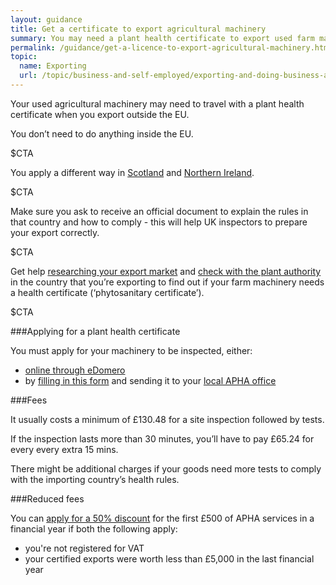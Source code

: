 ```yaml
---
layout: guidance
title: Get a certificate to export agricultural machinery
summary: You may need a plant health certificate to export used farm machinery outside the EU.
permalink: /guidance/get-a-licence-to-export-agricultural-machinery.html
topic:
  name: Exporting
  url: /topic/business-and-self-employed/exporting-and-doing-business-abroad.html
---
```


Your used agricultural machinery may need to travel with a plant health certificate when you export outside the EU.

You don’t need to do anything inside the EU.

$CTA

You apply a different way in [Scotland](https://www.sasa.gov.uk/plant-health/plant-health-licensing) and [Northern Ireland](https://www.daera-ni.gov.uk/contact).

$CTA

Make sure you ask to receive an official document to explain the rules in that country and how to comply - this will help UK inspectors to prepare your export correctly.

$CTA

Get help [researching your export market](https://govuk-import-export.herokuapp.com/answer/choosing-export-market-ukti-experimental-sg.html) and [check with the plant authority](https://www.ippc.int/en/countries/all/list-countries/) in the country that you’re exporting to find out if your farm machinery needs a health certificate (‘phytosanitary certificate’).

$CTA


###Applying for a plant health certificate 

You must apply for your machinery to be inspected, either:

* [online through eDomero](https://signon.defra.gov.uk/Login.aspx) 
* by [filling in this form](https://www.gov.uk/government/uploads/system/uploads/attachment_data/file/536164/form-hh36a.pdf) and sending it to your [local APHA office](https://www.gov.uk/government/organisations/animal-and-plant-health-agency/about/access-and-opening)


###Fees  

It usually costs a minimum of £130.48 for a site inspection followed by tests.

If the inspection lasts more than 30 minutes, you’ll have to pay £65.24 for every every extra 15 mins.

There might be additional charges if your goods need more tests to comply with the importing country’s health rules.


###Reduced fees

You can [apply for a 50% discount](https://www.gov.uk/government/uploads/system/uploads/attachment_data/file/515921/form-phe3.pdf) for the first £500 of APHA services in a financial year if both the following apply:

* you're not registered for VAT 
* your certified exports were worth less than £5,000 in the last financial year
